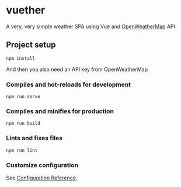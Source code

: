 # vuether
A very, very simple weather SPA using Vue and [OpenWeatherMap](https://openweathermap.org/) API

## Project setup
```
npm install
```
And then you also need an API key from OpenWeatherMap
### Compiles and hot-reloads for development
```
npm run serve
```

### Compiles and minifies for production
```
npm run build
```

### Lints and fixes files
```
npm run lint
```

### Customize configuration
See [Configuration Reference](https://cli.vuejs.org/config/).
